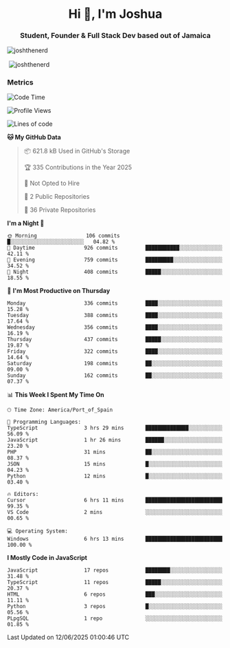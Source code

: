 <h1 align="center">Hi 👋, I'm Joshua</h1>
<h3 align="center">Student, Founder & Full Stack Dev based out of Jamaica</h3>

<p align="left"> <img src="https://komarev.com/ghpvc/?username=JoshTheDeveloperr" alt="joshthenerd" /> </p>

<p>&nbsp;<img align="center" src="https://github-readme-stats.vercel.app/api?username=JoshTheDeveloperr&show_icons=true&count_private=true" alt="joshthenerd" /></p>

### Metrics

<!--START_SECTION:waka-->
![Code Time](http://img.shields.io/badge/Code%20Time-1%2C317%20hrs%2043%20mins-blue)

![Profile Views](http://img.shields.io/badge/Profile%20Views-1-blue)

![Lines of code](https://img.shields.io/badge/From%20Hello%20World%20I%27ve%20Written-3.8%20million%20lines%20of%20code-blue)

**🐱 My GitHub Data** 

> 📦 621.8 kB Used in GitHub's Storage 
 > 
> 🏆 335 Contributions in the Year 2025
 > 
> 🚫 Not Opted to Hire
 > 
> 📜 2 Public Repositories 
 > 
> 🔑 36 Private Repositories 
 > 
**I'm a Night 🦉** 

```text
🌞 Morning                106 commits         █░░░░░░░░░░░░░░░░░░░░░░░░   04.82 % 
🌆 Daytime                926 commits         ███████████░░░░░░░░░░░░░░   42.11 % 
🌃 Evening                759 commits         █████████░░░░░░░░░░░░░░░░   34.52 % 
🌙 Night                  408 commits         █████░░░░░░░░░░░░░░░░░░░░   18.55 % 
```
📅 **I'm Most Productive on Thursday** 

```text
Monday                   336 commits         ████░░░░░░░░░░░░░░░░░░░░░   15.28 % 
Tuesday                  388 commits         ████░░░░░░░░░░░░░░░░░░░░░   17.64 % 
Wednesday                356 commits         ████░░░░░░░░░░░░░░░░░░░░░   16.19 % 
Thursday                 437 commits         █████░░░░░░░░░░░░░░░░░░░░   19.87 % 
Friday                   322 commits         ████░░░░░░░░░░░░░░░░░░░░░   14.64 % 
Saturday                 198 commits         ██░░░░░░░░░░░░░░░░░░░░░░░   09.00 % 
Sunday                   162 commits         ██░░░░░░░░░░░░░░░░░░░░░░░   07.37 % 
```


📊 **This Week I Spent My Time On** 

```text
🕑︎ Time Zone: America/Port_of_Spain

💬 Programming Languages: 
TypeScript               3 hrs 29 mins       ██████████████░░░░░░░░░░░   56.09 % 
JavaScript               1 hr 26 mins        ██████░░░░░░░░░░░░░░░░░░░   23.20 % 
PHP                      31 mins             ██░░░░░░░░░░░░░░░░░░░░░░░   08.37 % 
JSON                     15 mins             █░░░░░░░░░░░░░░░░░░░░░░░░   04.23 % 
Python                   12 mins             █░░░░░░░░░░░░░░░░░░░░░░░░   03.40 % 

🔥 Editors: 
Cursor                   6 hrs 11 mins       █████████████████████████   99.35 % 
VS Code                  2 mins              ░░░░░░░░░░░░░░░░░░░░░░░░░   00.65 % 

💻 Operating System: 
Windows                  6 hrs 13 mins       █████████████████████████   100.00 % 
```

**I Mostly Code in JavaScript** 

```text
JavaScript               17 repos            ████████░░░░░░░░░░░░░░░░░   31.48 % 
TypeScript               11 repos            █████░░░░░░░░░░░░░░░░░░░░   20.37 % 
HTML                     6 repos             ███░░░░░░░░░░░░░░░░░░░░░░   11.11 % 
Python                   3 repos             █░░░░░░░░░░░░░░░░░░░░░░░░   05.56 % 
PLpgSQL                  1 repo              ░░░░░░░░░░░░░░░░░░░░░░░░░   01.85 % 
```




 Last Updated on 12/06/2025 01:00:46 UTC
<!--END_SECTION:waka-->
